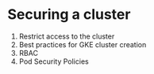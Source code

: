 # Securing a cluster

1. Restrict access to the cluster
2. Best practices for GKE cluster creation
3. RBAC
4. Pod Security Policies
